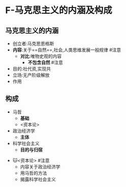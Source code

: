 # F-马克思主义的内涵及构成
## 马克思主义的内涵
- 创立者:马克思恩格斯
- **内容**:关于==自然==,社会,人类思维发展一般规律 #注意
	- **对比**:唯物史观的内容
		- **不包含自然** #注意
- 目的:社代资,实现共
- 立场:无产阶级解放
- 作用
## 构成
- 马哲
	- **基础**
	- <资本论>
- 政治经济学
	- **主体**
- 科学社会主义
	- **目的与归宿** 
<!--SR:!2022-10-15,2,230-->

- 🐱<资本论> #注意
	- 内容关于政治经济学
	- 用马哲的方法
	- 揭露科学社会主义